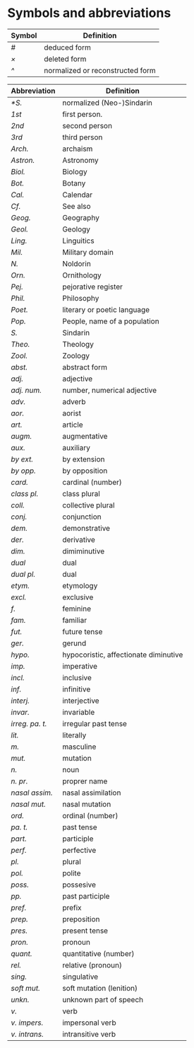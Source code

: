 # Symbols and abbreviations

|  Symbol       | Definition  |
| ------------- | ----------- |
| _#_ | deduced form |
| _×_ | deleted form |
| _^_ | normalized or reconstructed form |

|  Abbreviation | Definition  |
| ------------- | ----------- |
| _*S._ | normalized (Neo-)Sindarin |
| _1st_ | first person. |
| _2nd_ | second person |
| _3rd_ | third person |
| _Arch._ | archaism |
| _Astron._ | Astronomy |
| _Biol._ | Biology |
| _Bot._ | Botany |
| _Cal._ | Calendar |
| _Cf._ | See also |
| _Geog._ | Geography |
| _Geol._ | Geology |
| _Ling._ | Linguitics |
| _Mil._ | Military domain |
| _N._ | Noldorin |
| _Orn._ | Ornithology |
| _Pej._ | pejorative register |
| _Phil._ | Philosophy |
| _Poet._ | literary or poetic language |
| _Pop._ | People, name of a population |
| _S._ | Sindarin |
| _Theo._ | Theology |
| _Zool._ | Zoology |
| _abst._ | abstract form |
| _adj._ | adjective |
| _adj. num._ | number, numerical adjective |
| _adv._ | adverb |
| _aor._ | aorist |
| _art._ | article |
| _augm._ | augmentative |
| _aux._ | auxiliary |
| _by ext._ | by extension |
| _by opp._ | by opposition |
| _card._ | cardinal (number) |
| _class pl._ | class plural |
| _coll._ | collective plural |
| _conj._ | conjunction |
| _dem._ | demonstrative |
| _der._ | derivative |
| _dim._ | dimiminutive |
| _dual_ | dual |
| _dual pl._ | dual |
| _etym._ | etymology |
| _excl._ | exclusive |
| _f._ | feminine |
| _fam._ | familiar |
| _fut._ | future tense |
| _ger._ | gerund |
| _hypo._ | hypocoristic, affectionate diminutive |
| _imp._ | imperative |
| _incl._ | inclusive |
| _inf._ | infinitive |
| _interj._ | interjective |
| _invar._ | invariable |
| _irreg. pa. t._ | irregular past tense |
| _lit._ | literally |
| _m._ | masculine |
| _mut._ | mutation |
| _n._ | noun |
| _n. pr._ | proprer name |
| _nasal assim._ | nasal assimilation |
| _nasal mut._ | nasal mutation |
| _ord._ | ordinal (number) |
| _pa. t._ | past tense |
| _part._ | participle |
| _perf._ | perfective |
| _pl._ | plural |
| _pol._ | polite |
| _poss._ | possesive |
| _pp._ | past participle |
| _pref._ | prefix |
| _prep._ | preposition |
| _pres._ | present tense |
| _pron._ | pronoun |
| _quant._ | quantitative (number) |
| _rel._ | relative (pronoun) |
| _sing._ | singulative |
| _soft mut._ | soft mutation (lenition) |
| _unkn._ | unknown part of speech |
| _v._ | verb |
| _v. impers._ | impersonal verb |
| _v. intrans._ | intransitive verb |
